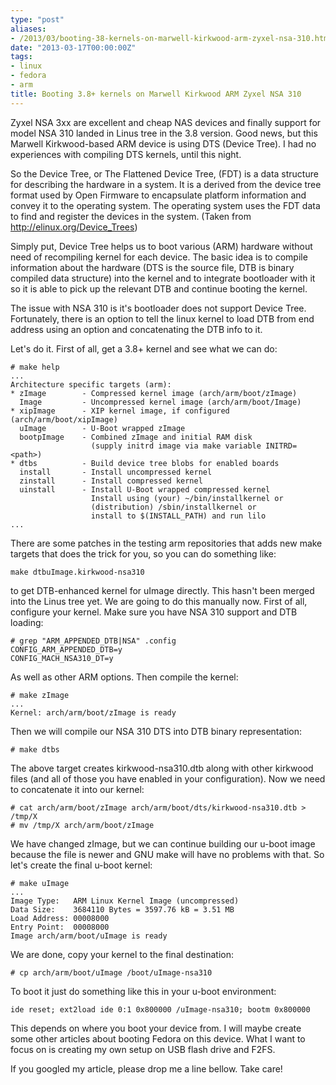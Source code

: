 ```yaml
---
type: "post"
aliases:
- /2013/03/booting-38-kernels-on-marwell-kirkwood-arm-zyxel-nsa-310.html
date: "2013-03-17T00:00:00Z"
tags:
- linux
- fedora
- arm
title: Booting 3.8+ kernels on Marwell Kirkwood ARM Zyxel NSA 310
---
```


Zyxel NSA 3xx are excellent and cheap NAS devices and finally support for
model NSA 310 landed in Linus tree in the 3.8 version. Good news, but this
Marwell Kirkwood-based ARM device is using DTS (Device Tree). I had no
experiences with compiling DTS kernels, until this night.

So the Device Tree, or The Flattened Device Tree, (FDT) is a data structure
for describing the hardware in a system. It is a derived from the device tree
format used by Open Firmware to encapsulate platform information and convey it
to the operating system. The operating system uses the FDT data to find and
register the devices in the system. (Taken from
http://elinux.org/Device_Trees)

Simply put, Device Tree helps us to boot various (ARM) hardware without need
of recompiling kernel for each device. The basic idea is to compile
information about the hardware (DTS is the source file, DTB is binary compiled
data structure) into the kernel and to integrate bootloader with it so it is
able to pick up the relevant DTB and continue booting the kernel.

The issue with NSA 310 is it's bootloader does not support Device Tree.
Fortunately, there is an option to tell the linux kernel to load DTB from end
address using an option and concatenating the DTB info to it.

Let's do it. First of all, get a 3.8+ kernel and see what we can do:

    # make help
    ...
    Architecture specific targets (arm):
    * zImage        - Compressed kernel image (arch/arm/boot/zImage)
      Image         - Uncompressed kernel image (arch/arm/boot/Image)
    * xipImage      - XIP kernel image, if configured (arch/arm/boot/xipImage)
      uImage        - U-Boot wrapped zImage
      bootpImage    - Combined zImage and initial RAM disk
                      (supply initrd image via make variable INITRD=<path>)
    * dtbs          - Build device tree blobs for enabled boards
      install       - Install uncompressed kernel
      zinstall      - Install compressed kernel
      uinstall      - Install U-Boot wrapped compressed kernel
                      Install using (your) ~/bin/installkernel or
                      (distribution) /sbin/installkernel or
                      install to $(INSTALL_PATH) and run lilo
    ...

There are some patches in the testing arm repositories that adds new make
targets that does the trick for you, so you can do something like:

    make dtbuImage.kirkwood-nsa310

to get DTB-enhanced kernel for uImage directly. This hasn't been merged into
the Linus tree yet. We are going to do this manually now. First of all,
configure your kernel. Make sure you have NSA 310 support and DTB loading:

    # grep "ARM_APPENDED_DTB|NSA" .config
    CONFIG_ARM_APPENDED_DTB=y
    CONFIG_MACH_NSA310_DT=y

As well as other ARM options. Then compile the kernel:

    # make zImage
    ...
    Kernel: arch/arm/boot/zImage is ready

Then we will compile our NSA 310 DTS into DTB binary representation:

    # make dtbs

The above target creates kirkwood-nsa310.dtb along with other kirkwood files
(and all of those you have enabled in your configuration). Now we need to
concatenate it into our kernel:

    # cat arch/arm/boot/zImage arch/arm/boot/dts/kirkwood-nsa310.dtb > /tmp/X
    # mv /tmp/X arch/arm/boot/zImage

We have changed zImage, but we can continue building our u-boot image because
the file is newer and GNU make will have no problems with that. So let's
create the final u-boot kernel:

    # make uImage
    ...
    Image Type:   ARM Linux Kernel Image (uncompressed)
    Data Size:    3684110 Bytes = 3597.76 kB = 3.51 MB
    Load Address: 00008000
    Entry Point:  00008000
    Image arch/arm/boot/uImage is ready

We are done, copy your kernel to the final destination:

    # cp arch/arm/boot/uImage /boot/uImage-nsa310

To boot it just do something like this in your u-boot environment:

    ide reset; ext2load ide 0:1 0x800000 /uImage-nsa310; bootm 0x800000

This depends on where you boot your device from. I will maybe create some
other articles about booting Fedora on this device. What I want to focus on is
creating my own setup on USB flash drive and F2FS.

If you googled my article, please drop me a line bellow. Take care!


